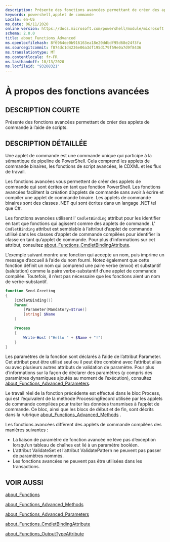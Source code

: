 ```yaml
---
description: Présente des fonctions avancées permettant de créer des applets de commande à l’aide de scripts.
keywords: powershell,applet de commande
Locale: en-US
ms.date: 06/11/2020
online version: https://docs.microsoft.com/powershell/module/microsoft.powershell.core/about/about_functions_advanced?view=powershell-7.1&WT.mc_id=ps-gethelp
schema: 2.0.0
title: about_Functions_Advanced
ms.openlocfilehash: 8f6964ee0b916163ea18e20ddbdf95d68e24f3fa
ms.sourcegitcommit: f874dc1d4236e06a3df195d179f59e0a7d9f8436
ms.translationtype: MT
ms.contentlocale: fr-FR
ms.lasthandoff: 10/13/2020
ms.locfileid: "93208321"
---
```

# <a name="about-functions-advanced"></a>À propos des fonctions avancées

## <a name="short-description"></a>DESCRIPTION COURTE
Présente des fonctions avancées permettant de créer des applets de commande à l’aide de scripts.

## <a name="long-description"></a>DESCRIPTION DÉTAILLÉE

Une applet de commande est une commande unique qui participe à la sémantique de pipeline de PowerShell. Cela comprend les applets de commande binaires, les fonctions de script avancées, le CDXML et les flux de travail.

Les fonctions avancées vous permettent de créer des applets de commande qui sont écrites en tant que fonction PowerShell. Les fonctions avancées facilitent la création d’applets de commande sans avoir à écrire et compiler une applet de commande binaire. Les applets de commande binaires sont des classes .NET qui sont écrites dans un langage .NET tel que C#.

Les fonctions avancées utilisent l' `CmdletBinding` attribut pour les identifier en tant que fonctions qui agissent comme des applets de commande. L' `CmdletBinding` attribut est semblable à l’attribut d’applet de commande utilisé dans les classes d’applet de commande compilées pour identifier la classe en tant qu’applet de commande. Pour plus d’informations sur cet attribut, consultez [about_Functions_CmdletBindingAttribute](about_Functions_CmdletBindingAttribute.md).

L’exemple suivant montre une fonction qui accepte un nom, puis imprime un message d’accueil à l’aide du nom fourni. Notez également que cette fonction définit un nom qui comprend une paire verbe (envoi) et substantif (salutation) comme la paire verbe-substantif d’une applet de commande compilée. Toutefois, il n’est pas nécessaire que les fonctions aient un nom de verbe-substantif.

```powershell
function Send-Greeting
{
    [CmdletBinding()]
    Param(
        [Parameter(Mandatory=$true)]
        [string] $Name
    )

    Process
    {
        Write-Host ("Hello " + $Name + "!")
    }
}
```

Les paramètres de la fonction sont déclarés à l’aide de l’attribut Parameter.
Cet attribut peut être utilisé seul ou il peut être combiné avec l’attribut alias ou avec plusieurs autres attributs de validation de paramètre. Pour plus d’informations sur la façon de déclarer des paramètres (y compris des paramètres dynamiques ajoutés au moment de l’exécution), consultez [about_Functions_Advanced_Parameters](about_Functions_Advanced_Parameters.md).

Le travail réel de la fonction précédente est effectué dans le bloc Process, qui est l’équivalent de la méthode ProcessingRecord utilisée par les applets de commande compilées pour traiter les données transmises à l’applet de commande. Ce bloc, ainsi que les blocs de début et de fin, sont décrits dans la rubrique [about_Functions_Advanced_Methods](about_Functions_Advanced_Methods.md) .

Les fonctions avancées diffèrent des applets de commande compilées des manières suivantes :

- La liaison de paramètre de fonction avancée ne lève pas d’exception lorsqu’un tableau de chaînes est lié à un paramètre booléen.
- L’attribut ValidateSet et l’attribut ValidatePattern ne peuvent pas passer de paramètres nommés.
- Les fonctions avancées ne peuvent pas être utilisées dans les transactions.

## <a name="see-also"></a>VOIR AUSSI

[about_Functions](about_Functions.md)

[about_Functions_Advanced_Methods](about_Functions_Advanced_Methods.md)

[about_Functions_Advanced_Parameters](about_Functions_Advanced_Parameters.md)

[about_Functions_CmdletBindingAttribute](about_Functions_CmdletBindingAttribute.md)

[about_Functions_OutputTypeAttribute](about_Functions_OutputTypeAttribute.md)
